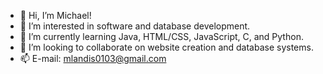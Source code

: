 - 👋 Hi, I’m Michael!
- 👀 I’m interested in software and database development.
- 🌱 I’m currently learning Java, HTML/CSS, JavaScript, C, and Python.
- 💞️ I’m looking to collaborate on website creation and database systems.
- 📫 E-mail: mlandis0103@gmail.com

<!---
mnmland12/mnmland12 is a ✨ special ✨ repository because its `README.md` (this file) appears on your GitHub profile.
You can click the Preview link to take a look at your changes.
--->
